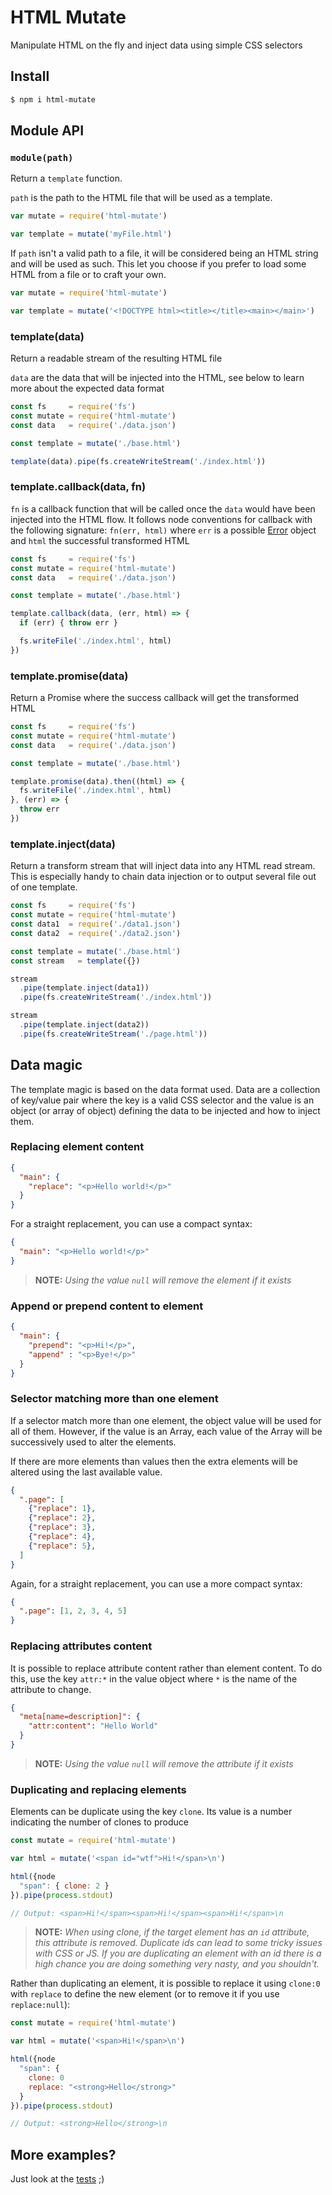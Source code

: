 HTML Mutate
===============================================================================

Manipulate HTML on the fly and inject data using simple CSS selectors


Install
-------------------------------------------------------------------------------

```bash
$ npm i html-mutate
```

Module API
-------------------------------------------------------------------------------

### `module(path)`

Return a `template` function.

`path` is the path to the HTML file that will be used as a template.

```javascript
var mutate = require('html-mutate')

var template = mutate('myFile.html')
```

If `path` isn't a valid path to a file, it will be considered being an HTML
string and will be used as such. This let you choose if you prefer to load some
HTML from a file or to craft your own.

```javascript
var mutate = require('html-mutate')

var template = mutate('<!DOCTYPE html><title></title><main></main>')
```

### template(data)

Return a readable stream of the resulting HTML file

`data` are the data that will be injected into the HTML, see below to learn
more about the expected data format

```javascript
const fs     = require('fs')
const mutate = require('html-mutate')
const data   = require('./data.json')

const template = mutate('./base.html')

template(data).pipe(fs.createWriteStream('./index.html'))
```

### template.callback(data, fn)

`fn` is a callback function that will be called once the `data` would have been
injected into the HTML flow. It follows node conventions for callback with the
following signature: `fn(err, html)` where `err` is a possible [Error](https://developer.mozilla.org/en-US/docs/Web/JavaScript/Reference/Global_Objects/Error)
object and `html` the successful transformed HTML

```javascript
const fs     = require('fs')
const mutate = require('html-mutate')
const data   = require('./data.json')

const template = mutate('./base.html')

template.callback(data, (err, html) => {
  if (err) { throw err }

  fs.writeFile('./index.html', html)
})
```

### template.promise(data)

Return a Promise where the success callback will get the transformed HTML

```javascript
const fs     = require('fs')
const mutate = require('html-mutate')
const data   = require('./data.json')

const template = mutate('./base.html')

template.promise(data).then((html) => {
  fs.writeFile('./index.html', html)
}, (err) => {
  throw err
})
```

### template.inject(data)

Return a transform stream that will inject data into any HTML read stream. This
is especially handy to chain data injection or to output several file out of
one template.

```javascript
const fs     = require('fs')
const mutate = require('html-mutate')
const data1  = require('./data1.json')
const data2  = require('./data2.json')

const template = mutate('./base.html')
const stream   = template({})

stream
  .pipe(template.inject(data1))
  .pipe(fs.createWriteStream('./index.html'))

stream
  .pipe(template.inject(data2))
  .pipe(fs.createWriteStream('./page.html'))
```

Data magic
-------------------------------------------------------------------------------

The template magic is based on the data format used. Data are a collection of
key/value pair where the key is a valid CSS selector and the value is an object
(or array of object) defining the data to be injected and how to inject them.

### Replacing element content

```json
{
  "main": {
    "replace": "<p>Hello world!</p>"
  }
}
```

For a straight replacement, you can use a compact syntax:
```json
{
  "main": "<p>Hello world!</p>"
}
```

> **NOTE:** _Using the value `null` will remove the element if it exists_

### Append or prepend content to element

```json
{
  "main": {
    "prepend": "<p>Hi!</p>",
    "append" : "<p>Bye!</p>"
  }
}
```

### Selector matching more than one element

If a selector match more than one element, the object value will be used for
all of them. However, if the value is an Array, each value of the Array will be
successively used to alter the elements.

If there are more elements than values then the extra elements will be altered
using the last available value.

```json
{
  ".page": [
    {"replace": 1},
    {"replace": 2},
    {"replace": 3},
    {"replace": 4},
    {"replace": 5},
  ]
}
```

Again, for a straight replacement, you can use a more compact syntax:

```json
{
  ".page": [1, 2, 3, 4, 5]
}
```

### Replacing attributes content

It is possible to replace attribute content rather than element content.
To do this, use the key `attr:*` in the value object where `*` is the name of
the attribute to change.

```json
{
  "meta[name=description]": {
    "attr:content": "Hello World"
  }
}
```

> **NOTE:** _Using the value `null` will remove the attribute if it exists_

### Duplicating and replacing elements

Elements can be duplicate using the key `clone`. Its value is a number
indicating the number of clones to produce

```javascript
const mutate = require('html-mutate')

var html = mutate('<span id="wtf">Hi!</span>\n')

html({node
  "span": { clone: 2 }
}).pipe(process.stdout)

// Output: <span>Hi!</span><span>Hi!</span><span>Hi!</span>\n
```

> **NOTE:** _When using clone, if the target element has an `id` attribute,
            this attribute is removed. Duplicate ids can lead to some tricky
            issues with CSS or JS. If you are duplicating an element with an id
            there is a high chance you are doing something very nasty, and you
            shouldn't._

Rather than duplicating an element, it is possible to replace it using
`clone:0` with `replace` to define the new element (or to remove it if you use
`replace:null`):

```javascript
const mutate = require('html-mutate')

var html = mutate('<span>Hi!</span>\n')

html({node
  "span": {
    clone: 0
    replace: "<strong>Hello</strong>"
  }
}).pipe(process.stdout)

// Output: <strong>Hello</strong>\n
```

More examples?
-------------------------------------------------------------------------------

Just look at the [tests](./test) ;)

